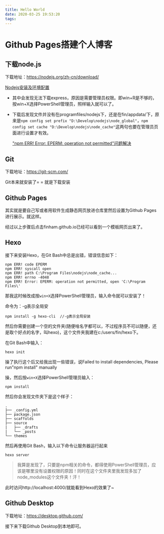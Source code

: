 ```yaml
---
title: Hello World
date: 2020-03-25 19:53:20
tags:
---
```


# Github Pages搭建个人博客

## 下载node.js

下载地址：https://nodejs.org/zh-cn/download/

[Nodejs安装及环境配置](https://www.jianshu.com/p/13f45e24b1de)

* 其中会发现无法下载express，原因是需要管理员权限。即win+R是不够的，按win+X选择PowerShell管理员，照样输入就可以了。

* 下载后发现文件并没有在programfiles/nodejs下，还是在fin/appdata/下，原来是`npm config set prefix "D:\Develop\nodejs\node_global"`，`npm config set cache "D:\Develop\nodejs\node_cache"`这两句也要在管理员页面进行设置才有效。

  ["npm ERR! Error: EPERM: operation not permitted"问题解决](https://blog.csdn.net/fjnjxr/article/details/53158204)

## Git

下载地址：https://git-scm.com/

Git本来就安装了= = 就是下载安装

## Github Pages

其实就是要自己写或者用软件生成静态网页放进仓库里然后设置为Github Pages进行展示。就这样。

经过以上步骤后点击finham.github.io已经可以看到一个模板网页出来了。

## Hexo

接下来安装Hexo，在Git Bash中总是出错，错误信息如下：

```error
npm ERR! code EPERM
npm ERR! syscall open
npm ERR! path C:\Program Files\nodejs\node_cache...
npm ERR! errno -4048
npm ERR! Error: EPERM: operation not permitted, open 'C:\Program Files\'
```

那我这时候改成按`win+X`选择PowerShell管理员，输入命令就可以安装了！

命令为：-g表示全局安

```console
npm install -g hexo-cli  //-g表示全局安装
```

然后你需要创建一个空的文件夹(随便啥名字都可以，不过程序员不可以随便，还是取个好点的名字，叫hexo)，这个文件夹我建在c:/users/fin/hexo下。

在Git Bash中输入：

```console
hexo init 
```

操了执行这个后又给我出现一些错误，说Failed to install dependencies, Please run"npm install" manually

操，然后按`win+X`选择PowerShell管理员输入：

```console
npm install
```

然后你会发现文件夹下是这个样子：

```console
.
├── _config.yml
├── package.json
├── scaffolds
├── source
|   ├── _drafts
|   └── _posts
└── themes
```

然后再使用Git Bash，输入以下命令让服务器运行起来

```console
hexo server
```

> 我算是发现了，只要是npm相关的命令，都得使用PowerShell管理员，应该是哪里没有设置权限的原因！同时在这个文件夹里我发现多加了node_modules这个文件夹！汗！

此时访问http://localhost:4000/就能看到Hexo的效果了~

## Github Desktop

下载地址：https://desktop.github.com/

接下来下载Github Desktop到本地即可。